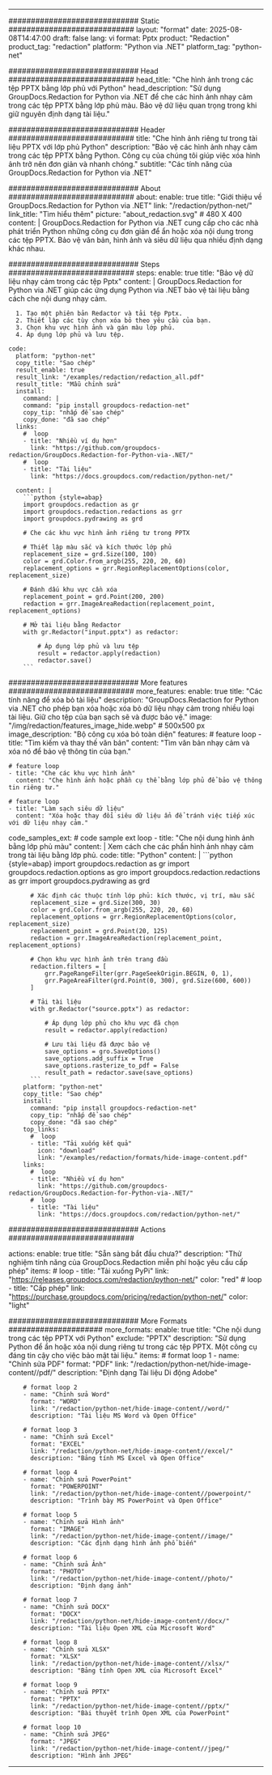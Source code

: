 
---
############################# Static ############################
layout: "format"
date:  2025-08-08T14:47:00
draft: false
lang: vi
format: Pptx
product: "Redaction"
product_tag: "redaction"
platform: "Python via .NET"
platform_tag: "python-net"

############################# Head ############################
head_title: "Che hình ảnh trong các tệp PPTX bằng lớp phủ với Python"
head_description: "Sử dụng GroupDocs.Redaction for Python via .NET để che các hình ảnh nhạy cảm trong các tệp PPTX bằng lớp phủ màu. Bảo vệ dữ liệu quan trọng trong khi giữ nguyên định dạng tài liệu."

############################# Header ############################
title: "Che hình ảnh riêng tư trong tài liệu PPTX với lớp phủ Python" 
description: "Bảo vệ các hình ảnh nhạy cảm trong các tệp PPTX bằng Python. Công cụ của chúng tôi giúp việc xóa hình ảnh trở nên đơn giản và nhanh chóng."
subtitle: "Các tính năng của GroupDocs.Redaction for Python via .NET" 

############################# About ############################
about:
    enable: true
    title: "Giới thiệu về GroupDocs.Redaction for Python via .NET"
    link: "/redaction/python-net/"
    link_title: "Tìm hiểu thêm"
    picture: "about_redaction.svg" # 480 X 400
    content: |
       GroupDocs.Redaction for Python via .NET cung cấp cho các nhà phát triển Python những công cụ đơn giản để ẩn hoặc xóa nội dung trong các tệp PPTX. Bảo vệ văn bản, hình ảnh và siêu dữ liệu qua nhiều định dạng khác nhau.

############################# Steps ############################
steps:
    enable: true
    title: "Bảo vệ dữ liệu nhạy cảm trong các tệp Pptx"
    content: |
      GroupDocs.Redaction for Python via .NET giúp các ứng dụng Python via .NET bảo vệ tài liệu bằng cách che nội dung nhạy cảm.
      
      1. Tạo một phiên bản Redactor và tải tệp Pptx.
      2. Thiết lập các tùy chọn xóa bỏ theo yêu cầu của bạn.
      3. Chọn khu vực hình ảnh và gán màu lớp phủ.
      4. Áp dụng lớp phủ và lưu tệp.
   
    code:
      platform: "python-net"
      copy_title: "Sao chép"
      result_enable: true
      result_link: "/examples/redaction/redaction_all.pdf"
      result_title: "Mẫu chỉnh sửa"
      install:
        command: |
        command: "pip install groupdocs-redaction-net"
        copy_tip: "nhấp để sao chép"
        copy_done: "đã sao chép"
      links:
        #  loop
        - title: "Nhiều ví dụ hơn"
          link: "https://github.com/groupdocs-redaction/GroupDocs.Redaction-for-Python-via-.NET/"
        #  loop
        - title: "Tài liệu"
          link: "https://docs.groupdocs.com/redaction/python-net/"
          
      content: |
        ```python {style=abap}
        import groupdocs.redaction as gr
        import groupdocs.redaction.redactions as grr
        import groupdocs.pydrawing as grd

        # Che các khu vực hình ảnh riêng tư trong PPTX

        # Thiết lập màu sắc và kích thước lớp phủ
        replacement_size = grd.Size(100, 100)
        color = grd.Color.from_argb(255, 220, 20, 60)
        replacement_options = grr.RegionReplacementOptions(color, replacement_size)

        # Đánh dấu khu vực cần xóa
        replacement_point = grd.Point(200, 200)
        redaction = grr.ImageAreaRedaction(replacement_point, replacement_options)
                
        # Mở tài liệu bằng Redactor
        with gr.Redactor("input.pptx") as redactor:

            # Áp dụng lớp phủ và lưu tệp
            result = redactor.apply(redaction)
            redactor.save()
        ```            


############################# More features ############################
more_features:
  enable: true
  title: "Các tính năng để xóa bỏ tài liệu"
  description: "GroupDocs.Redaction for Python via .NET cho phép bạn xóa hoặc xóa bỏ dữ liệu nhạy cảm trong nhiều loại tài liệu. Giữ cho tệp của bạn sạch sẽ và được bảo vệ."
  image: "/img/redaction/features_image_hide.webp" # 500x500 px
  image_description: "Bộ công cụ xóa bỏ toàn diện"
  features:
    # feature loop
    - title: "Tìm kiếm và thay thế văn bản"
      content: "Tìm văn bản nhạy cảm và xóa nó để bảo vệ thông tin của bạn."

    # feature loop
    - title: "Che các khu vực hình ảnh"
      content: "Che hình ảnh hoặc phần cụ thể bằng lớp phủ để bảo vệ thông tin riêng tư."

    # feature loop
    - title: "Làm sạch siêu dữ liệu"
      content: "Xóa hoặc thay đổi siêu dữ liệu ẩn để tránh việc tiếp xúc với dữ liệu nhạy cảm."
      
  code_samples_ext:
    # code sample ext loop
    - title: "Che nội dung hình ảnh bằng lớp phủ màu"
      content: |
        Xem cách che các phần hình ảnh nhạy cảm trong tài liệu bằng lớp phủ.
      code:
        title: "Python"
        content: |
          ```python {style=abap}
          import groupdocs.redaction as gr
          import groupdocs.redaction.options as gro
          import groupdocs.redaction.redactions as grr
          import groupdocs.pydrawing as grd

          # Xác định các thuộc tính lớp phủ: kích thước, vị trí, màu sắc
          replacement_size = grd.Size(300, 30)
          color = grd.Color.from_argb(255, 220, 20, 60)
          replacement_options = grr.RegionReplacementOptions(color, replacement_size)
          replacement_point = grd.Point(20, 125)
          redaction = grr.ImageAreaRedaction(replacement_point, replacement_options)

          # Chọn khu vực hình ảnh trên trang đầu
          redaction.filters = [
              grr.PageRangeFilter(grr.PageSeekOrigin.BEGIN, 0, 1),
              grr.PageAreaFilter(grd.Point(0, 300), grd.Size(600, 600))
          ]

          # Tải tài liệu
          with gr.Redactor("source.pptx") as redactor:

              # Áp dụng lớp phủ cho khu vực đã chọn
              result = redactor.apply(redaction)

              # Lưu tài liệu đã được bảo vệ
              save_options = gro.SaveOptions()
              save_options.add_suffix = True
              save_options.rasterize_to_pdf = False
              result_path = redactor.save(save_options)
          ```
        platform: "python-net"
        copy_title: "Sao chép"
        install:
          command: "pip install groupdocs-redaction-net"
          copy_tip: "nhấp để sao chép"
          copy_done: "đã sao chép"
        top_links:
          #  loop
          - title: "Tải xuống kết quả"
            icon: "download"
            link: "/examples/redaction/formats/hide-image-content.pdf"
        links:
          #  loop
          - title: "Nhiều ví dụ hơn"
            link: "https://github.com/groupdocs-redaction/GroupDocs.Redaction-for-Python-via-.NET/"
          #  loop
          - title: "Tài liệu"
            link: "https://docs.groupdocs.com/redaction/python-net/"


############################# Actions ############################

actions:
  enable: true
  title: "Sẵn sàng bắt đầu chưa?"
  description: "Thử nghiệm tính năng của GroupDocs.Redaction miễn phí hoặc yêu cầu cấp phép"
  items:
    #  loop
    - title: "Tải xuống PyPi"
      link: "https://releases.groupdocs.com/redaction/python-net/"
      color: "red"
        #  loop
    - title: "Cấp phép"
      link: "https://purchase.groupdocs.com/pricing/redaction/python-net/"
      color: "light"


############################# More Formats #####################
more_formats:
    enable: true
    title: "Che nội dung trong các tệp PPTX với Python"
    exclude: "PPTX"
    description: "Sử dụng Python để ẩn hoặc xóa nội dung riêng tư trong các tệp PPTX. Một công cụ đáng tin cậy cho việc bảo mật tài liệu."
    items: 
        # format loop 1
        - name: "Chỉnh sửa PDF"
          format: "PDF"
          link: "/redaction/python-net/hide-image-content//pdf/"
          description: "Định dạng Tài liệu Di động Adobe"

        # format loop 2
        - name: "Chỉnh sửa Word"
          format: "WORD"
          link: "/redaction/python-net/hide-image-content//word/"
          description: "Tài liệu MS Word và Open Office"
          
        # format loop 3
        - name: "Chỉnh sửa Excel"
          format: "EXCEL"
          link: "/redaction/python-net/hide-image-content//excel/"
          description: "Bảng tính MS Excel và Open Office"

        # format loop 4
        - name: "Chỉnh sửa PowerPoint"
          format: "POWERPOINT"
          link: "/redaction/python-net/hide-image-content//powerpoint/"
          description: "Trình bày MS PowerPoint và Open Office"

        # format loop 5
        - name: "Chỉnh sửa Hình ảnh"
          format: "IMAGE"
          link: "/redaction/python-net/hide-image-content//image/"
          description: "Các định dạng hình ảnh phổ biến"

        # format loop 6
        - name: "Chỉnh sửa Ảnh"
          format: "PHOTO"
          link: "/redaction/python-net/hide-image-content//photo/"
          description: "Định dạng ảnh"

        # format loop 7
        - name: "Chỉnh sửa DOCX"
          format: "DOCX"
          link: "/redaction/python-net/hide-image-content//docx/"
          description: "Tài liệu Open XML của Microsoft Word"
          
        # format loop 8
        - name: "Chỉnh sửa XLSX"
          format: "XLSX"
          link: "/redaction/python-net/hide-image-content//xlsx/"
          description: "Bảng tính Open XML của Microsoft Excel"
          
        # format loop 9
        - name: "Chỉnh sửa PPTX"
          format: "PPTX"
          link: "/redaction/python-net/hide-image-content//pptx/"
          description: "Bài thuyết trình Open XML của PowerPoint"

        # format loop 10
        - name: "Chỉnh sửa JPEG"
          format: "JPEG"
          link: "/redaction/python-net/hide-image-content//jpeg/"
          description: "Hình ảnh JPEG"


---